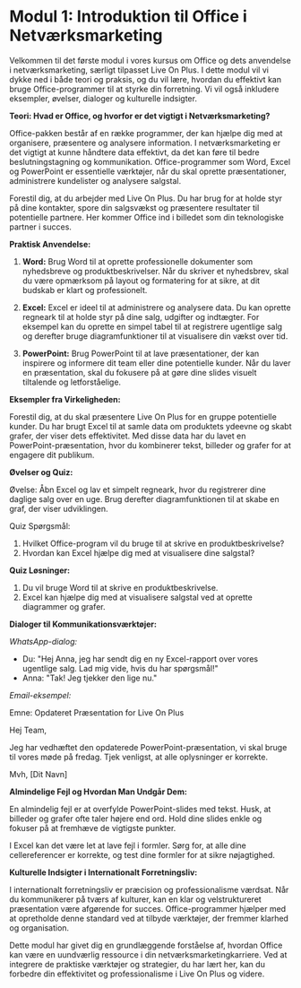 # **Modul 1: Introduktion til Office i Netværksmarketing**

Velkommen til det første modul i vores kursus om Office og dets anvendelse i netværksmarketing, særligt tilpasset Live On Plus. I dette modul vil vi dykke ned i både teori og praksis, og du vil lære, hvordan du effektivt kan bruge Office-programmer til at styrke din forretning. Vi vil også inkludere eksempler, øvelser, dialoger og kulturelle indsigter. 

**Teori: Hvad er Office, og hvorfor er det vigtigt i Netværksmarketing?**

Office-pakken består af en række programmer, der kan hjælpe dig med at organisere, præsentere og analysere information. I netværksmarketing er det vigtigt at kunne håndtere data effektivt, da det kan føre til bedre beslutningstagning og kommunikation. Office-programmer som Word, Excel og PowerPoint er essentielle værktøjer, når du skal oprette præsentationer, administrere kundelister og analysere salgstal.

Forestil dig, at du arbejder med Live On Plus. Du har brug for at holde styr på dine kontakter, spore din salgsvækst og præsentere resultater til potentielle partnere. Her kommer Office ind i billedet som din teknologiske partner i succes.

**Praktisk Anvendelse:**

1. **Word:** Brug Word til at oprette professionelle dokumenter som nyhedsbreve og produktbeskrivelser. Når du skriver et nyhedsbrev, skal du være opmærksom på layout og formatering for at sikre, at dit budskab er klart og professionelt.

2. **Excel:** Excel er ideel til at administrere og analysere data. Du kan oprette regneark til at holde styr på dine salg, udgifter og indtægter. For eksempel kan du oprette en simpel tabel til at registrere ugentlige salg og derefter bruge diagramfunktioner til at visualisere din vækst over tid.

3. **PowerPoint:** Brug PowerPoint til at lave præsentationer, der kan inspirere og informere dit team eller dine potentielle kunder. Når du laver en præsentation, skal du fokusere på at gøre dine slides visuelt tiltalende og letforståelige.

**Eksempler fra Virkeligheden:**

Forestil dig, at du skal præsentere Live On Plus for en gruppe potentielle kunder. Du har brugt Excel til at samle data om produktets ydeevne og skabt grafer, der viser dets effektivitet. Med disse data har du lavet en PowerPoint-præsentation, hvor du kombinerer tekst, billeder og grafer for at engagere dit publikum.

**Øvelser og Quiz:**

Øvelse: Åbn Excel og lav et simpelt regneark, hvor du registrerer dine daglige salg over en uge. Brug derefter diagramfunktionen til at skabe en graf, der viser udviklingen.

Quiz Spørgsmål:
1. Hvilket Office-program vil du bruge til at skrive en produktbeskrivelse?
2. Hvordan kan Excel hjælpe dig med at visualisere dine salgstal?

**Quiz Løsninger:**
1. Du vil bruge Word til at skrive en produktbeskrivelse.
2. Excel kan hjælpe dig med at visualisere salgstal ved at oprette diagrammer og grafer.

**Dialoger til Kommunikationsværktøjer:**

*WhatsApp-dialog:*

- Du: "Hej Anna, jeg har sendt dig en ny Excel-rapport over vores ugentlige salg. Lad mig vide, hvis du har spørgsmål!"
- Anna: "Tak! Jeg tjekker den lige nu."

*Email-eksempel:*

Emne: Opdateret Præsentation for Live On Plus

Hej Team,

Jeg har vedhæftet den opdaterede PowerPoint-præsentation, vi skal bruge til vores møde på fredag. Tjek venligst, at alle oplysninger er korrekte.

Mvh,
[Dit Navn]

**Almindelige Fejl og Hvordan Man Undgår Dem:**

En almindelig fejl er at overfylde PowerPoint-slides med tekst. Husk, at billeder og grafer ofte taler højere end ord. Hold dine slides enkle og fokuser på at fremhæve de vigtigste punkter.

I Excel kan det være let at lave fejl i formler. Sørg for, at alle dine cellereferencer er korrekte, og test dine formler for at sikre nøjagtighed.

**Kulturelle Indsigter i Internationalt Forretningsliv:**

I internationalt forretningsliv er præcision og professionalisme værdsat. Når du kommunikerer på tværs af kulturer, kan en klar og velstruktureret præsentation være afgørende for succes. Office-programmer hjælper med at opretholde denne standard ved at tilbyde værktøjer, der fremmer klarhed og organisation.

Dette modul har givet dig en grundlæggende forståelse af, hvordan Office kan være en uundværlig ressource i din netværksmarketingkarriere. Ved at integrere de praktiske værktøjer og strategier, du har lært her, kan du forbedre din effektivitet og professionalisme i Live On Plus og videre.